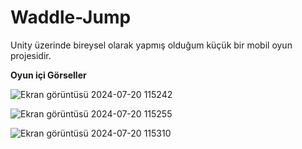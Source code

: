 # Waddle-Jump
Unity üzerinde bireysel olarak yapmış olduğum küçük bir mobil oyun projesidir.

**Oyun içi Görseller**

![Ekran görüntüsü 2024-07-20 115242](https://github.com/user-attachments/assets/d7819aca-58fc-45ce-a98d-901859404f17)

![Ekran görüntüsü 2024-07-20 115255](https://github.com/user-attachments/assets/f4862e9b-675f-403e-976b-43e752fd740e)

![Ekran görüntüsü 2024-07-20 115310](https://github.com/user-attachments/assets/064aad92-7d36-4a17-b2b3-0a67ff918dc0)
